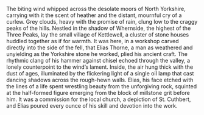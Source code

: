 The biting wind whipped across the desolate moors of North Yorkshire, carrying with it the scent of heather and the distant, mournful cry of a curlew.  Grey clouds, heavy with the promise of rain, clung low to the craggy peaks of the hills.  Nestled in the shadow of Whernside, the highest of the Three Peaks, lay the small village of Kettlewell, a cluster of stone houses huddled together as if for warmth.  It was here, in a workshop carved directly into the side of the fell, that Elias Thorne, a man as weathered and unyielding as the Yorkshire stone he worked, plied his ancient craft.  The rhythmic clang of his hammer against chisel echoed through the valley, a lonely counterpoint to the wind’s lament.  Inside, the air hung thick with the dust of ages, illuminated by the flickering light of a single oil lamp that cast dancing shadows across the rough-hewn walls.  Elias, his face etched with the lines of a life spent wrestling beauty from the unforgiving rock, squinted at the half-formed figure emerging from the block of millstone grit before him.  It was a commission for the local church, a depiction of St. Cuthbert, and Elias poured every ounce of his skill and devotion into the work.
